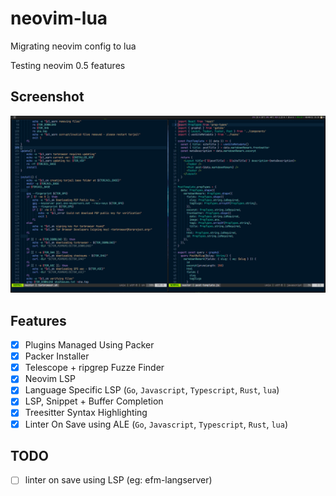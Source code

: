 # neovim-lua

Migrating neovim config to lua

Testing neovim 0.5 features

## Screenshot

![](./screenshot.png)

## Features

- [x] Plugins Managed Using Packer
- [x] Packer Installer
- [x] Telescope + ripgrep Fuzze Finder
- [x] Neovim LSP
- [x] Language Specific LSP (`Go`, `Javascript`, `Typescript`, `Rust`, `lua`)
- [x] LSP, Snippet + Buffer Completion
- [x] Treesitter Syntax Highlighting
- [x] Linter On Save using ALE (`Go`, `Javascript`, `Typescript`, `Rust`, `lua`)

## TODO

- [ ] linter on save using LSP (eg: efm-langserver)

